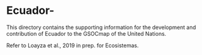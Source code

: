 # Ecuador-
This directory contains the supporting information for the development and contribution of Ecuador to
the GSOCmap of the United Nations. 

Refer to Loayza et al., 2019 in prep. for Ecosistemas. 


